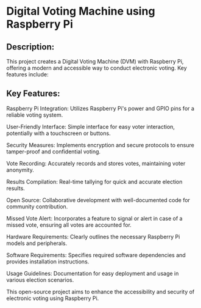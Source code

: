 # Digital Voting Machine using Raspberry Pi

## Description:

This project creates a Digital Voting Machine (DVM) with Raspberry Pi, offering a modern and accessible way to conduct electronic voting. Key features include:

## Key Features:
Raspberry Pi Integration: Utilizes Raspberry Pi's power and GPIO pins for a reliable voting system.

User-Friendly Interface: Simple interface for easy voter interaction, potentially with a touchscreen or buttons.

Security Measures: Implements encryption and secure protocols to ensure tamper-proof and confidential voting.

Vote Recording: Accurately records and stores votes, maintaining voter anonymity.

Results Compilation: Real-time tallying for quick and accurate election results.

Open Source: Collaborative development with well-documented code for community contribution.

Missed Vote Alert: Incorporates a feature to signal or alert in case of a missed vote, ensuring all votes are accounted for.

Hardware Requirements: Clearly outlines the necessary Raspberry Pi models and peripherals.

Software Requirements: Specifies required software dependencies and provides installation instructions.

Usage Guidelines: Documentation for easy deployment and usage in various election scenarios.

This open-source project aims to enhance the accessibility and security of electronic voting using Raspberry Pi.

